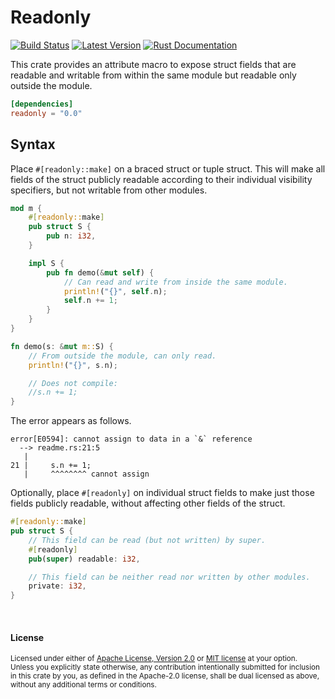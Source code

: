Readonly
========

[![Build Status](https://api.travis-ci.com/dtolnay/readonly.svg?branch=master)](https://travis-ci.com/dtolnay/readonly)
[![Latest Version](https://img.shields.io/crates/v/readonly.svg)](https://crates.io/crates/readonly)
[![Rust Documentation](https://img.shields.io/badge/api-rustdoc-blue.svg)](https://docs.rs/readonly)

This crate provides an attribute macro to expose struct fields that are readable
and writable from within the same module but readable only outside the module.

```toml
[dependencies]
readonly = "0.0"
```

## Syntax

Place `#[readonly::make]` on a braced struct or tuple struct. This will make all
fields of the struct publicly readable according to their individual visibility
specifiers, but not writable from other modules.

```rust
mod m {
    #[readonly::make]
    pub struct S {
        pub n: i32,
    }

    impl S {
        pub fn demo(&mut self) {
            // Can read and write from inside the same module.
            println!("{}", self.n);
            self.n += 1;
        }
    }
}

fn demo(s: &mut m::S) {
    // From outside the module, can only read.
    println!("{}", s.n);

    // Does not compile:
    //s.n += 1;
}
```

The error appears as follows.

```console
error[E0594]: cannot assign to data in a `&` reference
  --> readme.rs:21:5
   |
21 |     s.n += 1;
   |     ^^^^^^^^ cannot assign
```

Optionally, place `#[readonly]` on individual struct fields to make just those
fields publicly readable, without affecting other fields of the struct.

```rust
#[readonly::make]
pub struct S {
    // This field can be read (but not written) by super.
    #[readonly]
    pub(super) readable: i32,

    // This field can be neither read nor written by other modules.
    private: i32,
}
```

<br>

#### License

<sup>
Licensed under either of <a href="LICENSE-APACHE">Apache License, Version
2.0</a> or <a href="LICENSE-MIT">MIT license</a> at your option.
</sup>

<br>

<sub>
Unless you explicitly state otherwise, any contribution intentionally submitted
for inclusion in this crate by you, as defined in the Apache-2.0 license, shall
be dual licensed as above, without any additional terms or conditions.
</sub>

